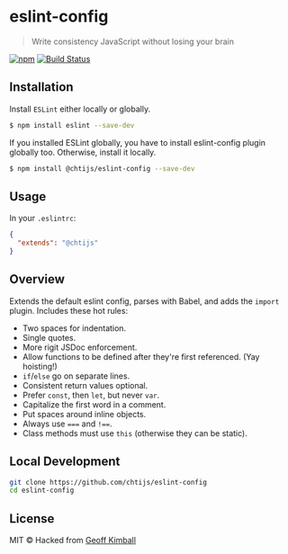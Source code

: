 # eslint-config

> Write consistency JavaScript without losing your brain

[![npm](https://img.shields.io/npm/v/@chtijs/eslint-config.svg?maxAge=2592000)](https://www.npmjs.com/package/@chtijs/eslint-config)
[![Build Status](https://travis-ci.org/ChtiJS/eslint-config.svg?branch=master)](https://travis-ci.org/ChtiJS/eslint-config)

## Installation

Install `ESLint` either locally or globally.

```bash
$ npm install eslint --save-dev
```

If you installed ESLint globally, you have to install eslint-config plugin globally too. Otherwise, install it locally.


```bash
$ npm install @chtijs/eslint-config --save-dev
```

## Usage

In your `.eslintrc`:

```json
{
  "extends": "@chtijs"
}
```

## Overview

Extends the default eslint config, parses with Babel, and adds the `import` plugin. Includes these hot rules:

- Two spaces for indentation.
- Single quotes.
- More rigit JSDoc enforcement.
- Allow functions to be defined after they're first referenced. (Yay hoisting!)
- `if`/`else` go on separate lines.
- Consistent return values optional.
- Prefer `const`, then `let`, but never `var`.
- Capitalize the first word in a comment.
- Put spaces around inline objects.
- Always use `===` and `!==`.
- Class methods must use `this` (otherwise they can be static).

## Local Development

```bash
git clone https://github.com/chtijs/eslint-config
cd eslint-config
```

## License

MIT &copy; Hacked from [Geoff Kimball](http://geoffkimball.com)

